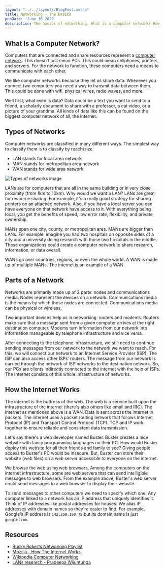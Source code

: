 ```yaml
---
layout: "../../layouts/BlogPost.astro"
title: Networking - The Basics
pubDate: 'June 16 2022'
description: The basics of networking. What is a computer network? How does the internet work?
---
```


## What Is a Computer Network?

Computers that are connected and share resources represent a [computer network](https://en.wikipedia.org/wiki/Computer_network). This doesn't just mean PCs. This could mean cellphones, printers, and servers. For the network to function, these computers need a means to communicate with each other.

We like computer networks because they let us share data. Whenever you connect two computers you need a way to transmit data between them. This could be done with wifi, physical wires, radio waves, and more.

Well first, what even is data? Data could be a text you want to send to a friend, a scholarly document to share with a professor, a cat video, or a picture of your grandma. All kinds of data like this can be found on the biggest computer network of all, the internet.

## Types of Networks

Computer networks are classified in many different ways. The simplest way to classify them is to classify by reach/size.

- LAN stands for local area network
- MAN stands for metropolitan area network
- WAN stands for wide area network

![Types of networks image](/static/images/networking/networks.png)

LANs are for computers that are all in the same building or in very close proximity (from 1km to 10km). Why would we want a LAN? LANs are great for resource sharing. For example, it's a really good strategy for sharing printers on an attached network. Also, if you have a local server you can have everyone on that network have access to it. With everything being local, you get the benefits of speed, low error rate, flexibility, and private ownership.

MANs span one city, county, or metropolitan area. MANs are bigger than LANs. For example, imagine you had two hospitals on opposite sides of a city and a university doing research with those two hospitals in the middle. These organizations could create a computer network to share research, information, or data overall.

WANs go over countries, regions, or even the whole world. A WAN is made up of multiple MANs. The internet is an example of a WAN. 


## Parts of a Network

Networks are primarily made up of 2 parts: nodes and communications media. Nodes represent the devices on a network. Communications media is the means by which those nodes are connected. Communications media can be physical or wireless.

Two important devices help us in networking: routers and modems. Routers make sure that a message sent from a given computer arrives at the right destination computer. Modems turn information from our network into information manageable by telephone infrastructure and vice versa. 

After connecting to the telephone infrastructure, we still need to continue sending messages from our network to the network we want to reach. For this, we will connect our network to an Internet Service Provider (ISP). The ISP can also access other ISPs' routers. The message from our network is carried through the network of ISP networks to the destination network. So, our PCs are clients indirectly connected to the internet with the help of ISPs. The Internet consists of this whole infrastructure of networks.

## How the Internet Works

The internet is the buttress of the web. The web is a service built upon the infrastructure of the internet (there's also others like email and IRC). The internet as mentioned above is a WAN. Data is sent across the internet in packets. The internet uses a packet routing network that follows Internet Protocol (IP) and Transport Control Protocol (TCP). TCP and IP work together to ensure reliable and consistent data transmission. 

Let's say there's a web developer named Buster. Buster creates a nice website with fancy programming languages on their PC. How would Buster deploy this website for all their friends and family to see? Giving people access to Buster's PC would be insecure. But, Buster can store their website (web files) on a web server accessible to everyone on the internet. 

We browse the web using web browsers. Among the computers on the internet infrastructure, some are web servers that can send intelligible messages to web browsers. From the example above, Buster's web server could send messages to a web browser to display their website. 

To send messages to other computers we need to specify which one. Any computer linked to a network has an IP address that uniquely identifies it. Think of IP addresses like postal addresses for houses. We alias IP addresses with domain names so they're easier to find. For example, Google's IP address is `142.250.190.78` but its domain name is just `google.com`.

## Resources

- [Bucky Roberts Networking Playlist](https://www.youtube.com/playlist?list=PL6gx4Cwl9DGBpuvPW0aHa7mKdn_k9SPKO)
- [Mozilla - How The Internet Works](https://developer.mozilla.org/en-US/docs/Learn/Common_questions/How_does_the_Internet_work)
- [Wikipedia Computer Networking](https://en.wikipedia.org/wiki/Computer_network)
- [LANs research - Pradeepa Wijuntunga](http://web.simmons.edu/~chen/nit/NIT%2792/349-wij.htm)
